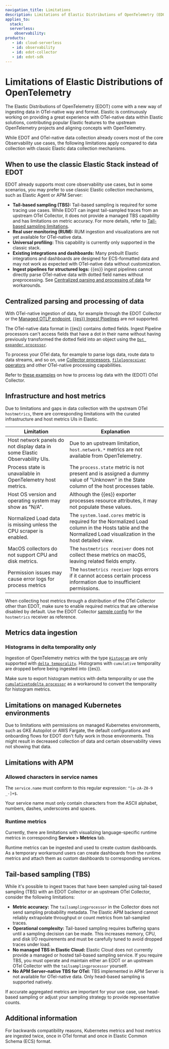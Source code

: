 ```yaml
---
navigation_title: Limitations
description: Limitations of Elastic Distributions of OpenTelemetry (EDOT) compared to classic Elastic data collection mechanisms.
applies_to:
  stack:
  serverless:
    observability:
products:
   - id: cloud-serverless
   - id: observability
   - id: edot-collector
   - id: edot-sdk
---
```


# Limitations of Elastic Distributions of OpenTelemetry

The Elastic Distributions of OpenTelemetry (EDOT) come with a new way of ingesting data in OTel-native way and format. Elastic is continuously working on providing a great experience with OTel-native data within Elastic solutions, contributing popular Elastic features to the upstream OpenTelemetry projects and aligning concepts with OpenTelemetry.

While EDOT and OTel-native data collection already covers most of the core Observability use cases, the following limitations apply compared to data collection with classic Elastic data collection mechanisms.

## When to use the classic Elastic Stack instead of EDOT

EDOT already supports most core observability use cases, but in some scenarios, you may prefer to use classic Elastic collection mechanisms, such as Elastic Agent or APM Server:

* **Tail-based sampling (TBS):** Tail-based sampling is required for some tracing use cases. While EDOT can ingest tail-sampled traces from an upstream OTel Collector, it does not provide a managed TBS capability and has limitations on metric accuracy. For more details, refer to [Tail-based sampling limitations](#tail-based-sampling-tbs).
* **Real user monitoring (RUM):** RUM ingestion and visualizations are not yet available for OTel-native data.
* **Universal profiling:** This capability is currently only supported in the classic stack.
* **Existing integrations and dashboards:** Many prebuilt Elastic integrations and dashboards are designed for ECS-formatted data and may not work as expected with OTel-native data without customization.
* **Ingest pipelines for structured logs:** {{es}} ingest pipelines cannot directly parse OTel-native data with dotted field names without preprocessing. See [Centralized parsing and processing of data](#centralized-parsing-and-processing-of-data) for workarounds.

## Centralized parsing and processing of data

With OTel-native ingestion of data, for example through the EDOT Collector or the [Managed OTLP endpoint](/reference/motlp.md), [{{es}} Ingest Pipelines](docs-content://manage-data/ingest/transform-enrich/ingest-pipelines.md) are not supported.

The OTel-native data format in {{es}} contains dotted fields. Ingest Pipeline processors can't access fields that have a dot in their name without having previously transformed the dotted field into an object using the [`Dot expander processor`](elasticsearch://reference/enrich-processor/dot-expand-processor.md).

To process your OTel data, for example to parse logs data, route data to data streams, and so on, use [Collector processors](https://opentelemetry.io/docs/collector/configuration/#processors), [`filelogreceiver` operators](https://github.com/open-telemetry/opentelemetry-collector-contrib/blob/main/pkg/stanza/docs/operators/README.md#what-operators-are-available) and other OTel-native processing capabilities.

Refer to [these examples](/reference/edot-collector/config/configure-logs-collection.md) on how to process log data with the (EDOT) OTel Collector.

## Infrastructure and host metrics

Due to limitations and gaps in data collection with the upstream OTel `hostmetrics`, there are corresponding limitations with the curated infrastructure and host metrics UIs in Elastic.

| Limitation                                      | Explanation                                                                                                                                                                                                                     |
|------------------------------------------------|---------------------------------------------------------------------------------------------------------------------------------------------------------------------------------------------------------------------------------|
| Host network panels do not display data in some Elastic Observability UIs. | Due to an upstream limitation, `host.network.*` metrics are not available from OpenTelemetry.                                                                                                                                   |
| Process state is unavailable in OpenTelemetry host metrics. | The `process.state` metric is not present and is assigned a dummy value of "Unknown" in the State column of the host processes table.                                                                                           |
| Host OS version and operating system may show as "N/A". | Although the {{es}} exporter processes resource attributes, it may not populate these values.                                                                                                                            |
| Normalized Load data is missing unless the CPU scraper is enabled. | The `system.load.cores` metric is required for the Normalized Load column in the Hosts table and the Normalized Load visualization in the host detailed view.                                                                    |
| MacOS collectors do not support CPU and disk metrics. | The `hostmetrics receiver` does not collect these metrics on macOS, leaving related fields empty.                    |
| Permission issues may cause error logs for process metrics | The `hostmetrics receiver` logs errors if it cannot access certain process information due to insufficient permissions. |

When collecting host metrics through a distribution of the OTel Collector other than EDOT, make sure to enable required metrics that are otherwise disabled by default. Use the EDOT Collector [sample config](https://github.com/elastic/elastic-agent/blob/main/internal/pkg/otel/samples/linux/logs_metrics_traces.yml) for the `hostmetrics` receiver as reference.

## Metrics data ingestion

### Histograms in delta temporality only

Ingestion of OpenTelemetry metrics with the type [`Histogram`](https://opentelemetry.io/docs/specs/otel/metrics/data-model/#histogram) are only supported with [`delta temporality`](https://opentelemetry.io/docs/specs/otel/metrics/data-model/#temporality). Histograms with `cumulative` temporality are dropped before being ingested into {{es}}.

Make sure to export histogram metrics with delta temporality or use the [`cumulativetodelta processor`](https://github.com/open-telemetry/opentelemetry-collector-contrib/tree/main/processor/cumulativetodeltaprocessor) as a workaround to convert the temporality for histogram metrics.

## Limitations on managed Kubernetes environments

Due to limitations with permissions on managed Kubernetes environments, such as GKE Autopilot or AWS Fargate, the default configurations and onboarding flows for EDOT don't fully work in those environments. This might result in decreased collection of data and certain observability views not showing that data.

## Limitations with APM

### Allowed characters in service names

The `service.name` must conform to this regular expression: `^[a-zA-Z0-9 _-]+$`. 

Your service name must only contain characters from the ASCII alphabet, numbers, dashes, underscores and spaces.

### Runtime metrics

Currently, there are limitations with visualizing language-specific runtime metrics in corresponding **Service > Metrics** tab.

Runtime metrics can be ingested and used to create custom dashboards. As a temporary workaround users can create dashboards from the runtime metrics and attach them as custom dashboards to corresponding services.

## Tail-based sampling (TBS)

While it's possible to ingest traces that have been sampled using tail-based sampling (TBS) with an EDOT Collector or an upstream OTel Collector, consider the following limitations:

* **Metric accuracy:** The `tailsamplingprocessor` in the Collector does not send sampling probability metadata. The Elastic APM backend cannot reliably extrapolate throughput or count metrics from tail-sampled traces.
* **Operational complexity:** Tail-based sampling requires buffering spans until a sampling decision can be made. This increases memory, CPU, and disk I/O requirements and must be carefully tuned to avoid dropped traces under load.
 * **No managed TBS in Elastic Cloud:** Elastic Cloud does not currently provide a managed or hosted tail-based sampling service. If you require TBS, you must operate and maintain either an EDOT or an upstream OTel Collector with the `tailsamplingprocessor` yourself.
* **No APM Server–native TBS for OTel:** TBS implemented in APM Server is not available for OTel-native data. Only head-based sampling is supported natively.

If accurate aggregated metrics are important for your use case, use head-based sampling or adjust your sampling strategy to provide representative counts.

## Additional information

For backwards compatibility reasons, Kubernetes metrics and host metrics are ingested twice, once in OTel format and once in Elastic Common Schema (ECS) format.